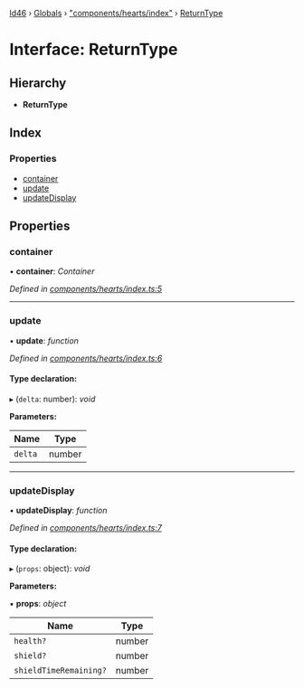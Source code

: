 [ld46](../README.md) › [Globals](../globals.md) › ["components/hearts/index"](../modules/_components_hearts_index_.md) › [ReturnType](_components_hearts_index_.returntype.md)

# Interface: ReturnType

## Hierarchy

* **ReturnType**

## Index

### Properties

* [container](_components_hearts_index_.returntype.md#container)
* [update](_components_hearts_index_.returntype.md#update)
* [updateDisplay](_components_hearts_index_.returntype.md#updatedisplay)

## Properties

###  container

• **container**: *Container*

*Defined in [components/hearts/index.ts:5](https://github.com/jrod-disco/ld46-keepalive/blob/5db6013/src/components/hearts/index.ts#L5)*

___

###  update

• **update**: *function*

*Defined in [components/hearts/index.ts:6](https://github.com/jrod-disco/ld46-keepalive/blob/5db6013/src/components/hearts/index.ts#L6)*

#### Type declaration:

▸ (`delta`: number): *void*

**Parameters:**

Name | Type |
------ | ------ |
`delta` | number |

___

###  updateDisplay

• **updateDisplay**: *function*

*Defined in [components/hearts/index.ts:7](https://github.com/jrod-disco/ld46-keepalive/blob/5db6013/src/components/hearts/index.ts#L7)*

#### Type declaration:

▸ (`props`: object): *void*

**Parameters:**

▪ **props**: *object*

Name | Type |
------ | ------ |
`health?` | number |
`shield?` | number |
`shieldTimeRemaining?` | number |
